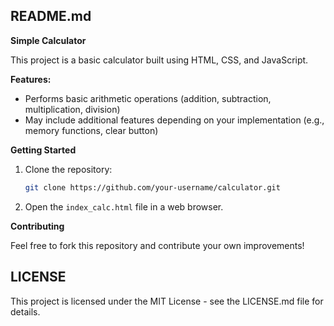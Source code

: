 ## README.md

**Simple Calculator**

This project is a basic calculator built using HTML, CSS, and JavaScript.

**Features:**

* Performs basic arithmetic operations (addition, subtraction, multiplication, division)
* May include additional features depending on your implementation (e.g., memory functions, clear button)

**Getting Started**

1. Clone the repository:

   ```bash
   git clone https://github.com/your-username/calculator.git
   ```

2. Open the `index_calc.html` file in a web browser.

**Contributing**

Feel free to fork this repository and contribute your own improvements!


## LICENSE

This project is licensed under the MIT License - see the LICENSE.md file for details.
